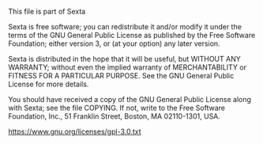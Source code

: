 This file is part of Sexta

Sexta is free software; you can redistribute it and/or modify it under the terms of the GNU General Public License as published by the Free Software Foundation; either version 3, or (at your option) any later version.

Sexta is distributed in the hope that it will be useful, but WITHOUT ANY WARRANTY; without even the implied warranty of MERCHANTABILITY or FITNESS FOR A PARTICULAR PURPOSE. See the GNU General Public License for more details.

You should have received a copy of the GNU General Public License along with Sexta; see the file COPYING. If not, write to the Free Software Foundation, Inc., 51 Franklin Street, Boston, MA 02110-1301, USA.

https://www.gnu.org/licenses/gpl-3.0.txt